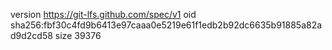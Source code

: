 version https://git-lfs.github.com/spec/v1
oid sha256:fbf30c4fd9b6413e97caaa0e5219e61f1edb2b92dc6635b91885a82ad9d2cd58
size 39376
